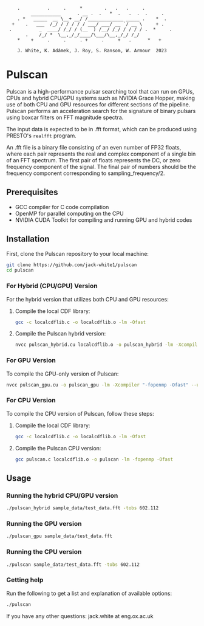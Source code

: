 ```
    .          .     .     *        .   .   .     .
         ___________      . __ .  .   *  .   .  .  .     .
    . *   _____  __ \__+ __/ /_____________ _____ .    *  .
  +    .   ___  /_/ / / / / / ___/ ___/ __ `/ __ \     + .
 .          _  ____/ /_/ / (__  ) /__/ /_/ / / / / .  *     . 
       .    /_/ *  \__,_/_/____/\___/\__,_/_/ /_/    
    *    +     .     .     . +     .     +   .      *   +

    J. White, K. Adámek, J. Roy, S. Ransom, W. Armour  2023
```

# Pulscan

Pulscan is a high-performance pulsar searching tool that can run on GPUs, CPUs and hybrid CPU/GPU systems such as NVIDIA Grace Hopper, making use of both CPU and GPU resources for different sections of the pipeline. Pulscan performs an acceleration search for the signature of binary pulsars using boxcar filters on FFT magnitude spectra. 

The input data is expected to be in .fft format, which can be produced using PRESTO's `realfft` program.

An .fft file is a binary file consisting of an even number of FP32 floats, where each pair represents the real and complex component of a single bin of an FFT spectrum. The first pair of floats represents the DC, or zero frequency component of the signal. The final pair of numbers should be the frequency component corresponding to sampling_frequency/2.

## Prerequisites

- GCC compiler for C code compilation
- OpenMP for parallel computing on the CPU
- NVIDIA CUDA Toolkit for compiling and running GPU and hybrid codes


## Installation

First, clone the Pulscan repository to your local machine:

```bash
git clone https://github.com/jack-white1/pulscan
cd pulscan
```

### For Hybrid (CPU/GPU) Version

For the hybrid version that utilizes both CPU and GPU resources:

1. Compile the local CDF library:

   ```bash
   gcc -c localcdflib.c -o localcdflib.o -lm -Ofast
   ```

2. Compile the Pulscan hybrid version:

   ```bash
   nvcc pulscan_hybrid.cu localcdflib.o -o pulscan_hybrid -lm -Xcompiler "-fopenmp -Ofast" --use_fast_math
   ```

### For GPU Version

To compile the GPU-only version of Pulscan:

```bash
nvcc pulscan_gpu.cu -o pulscan_gpu -lm -Xcompiler "-fopenmp -Ofast" --use_fast_math
```

### For CPU Version

To compile the CPU version of Pulscan, follow these steps:

1. Compile the local CDF library:

   ```bash
   gcc -c localcdflib.c -o localcdflib.o -lm -Ofast
   ```

2. Compile the Pulscan CPU version:

   ```bash
   gcc pulscan.c localcdflib.o -o pulscan -lm -fopenmp -Ofast
   ```

## Usage

### Running the hybrid CPU/GPU version

```bash
./pulscan_hybrid sample_data/test_data.fft -tobs 602.112
```

### Running the GPU version

```bash
./pulscan_gpu sample_data/test_data.fft
```

### Running the CPU version

```bash
./pulscan sample_data/test_data.fft -tobs 602.112
```

### Getting help

Run the following to get a list and explanation of available options:

```bash
./pulscan
```

If you have any other questions: jack.white at eng.ox.ac.uk